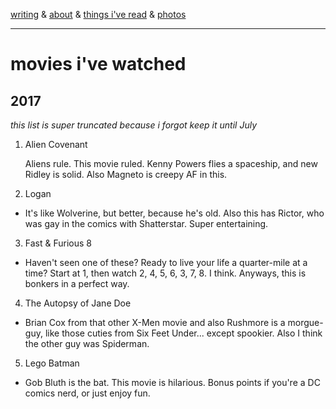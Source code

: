 [writing](index.md) & [about](about.md) & [things i've read](books.md) & [photos](http://vsco.co/brookshelley/images/1)

---

# movies i've watched

## 2017

_this list is super truncated because i forgot keep it until July_

1. Alien Covenant

    Aliens rule. This movie ruled. Kenny Powers flies a spaceship, and new Ridley is solid. Also Magneto is creepy AF in this.

2. Logan
  - It's like Wolverine, but better, because he's old. Also this has Rictor, who was gay in the comics with Shatterstar. Super entertaining.

3. Fast & Furious 8
  - Haven't seen one of these? Ready to live your life a quarter-mile at a time? Start at 1, then watch 2, 4, 5, 6, 3, 7, 8. I think. Anyways, this is bonkers in a perfect way.

4. The Autopsy of Jane Doe
  - Brian Cox from that other X-Men movie and also Rushmore is a morgue-guy, like those cuties from Six Feet Under... except spookier. Also I think the other guy was Spiderman.

5. Lego Batman
  - Gob Bluth is the bat. This movie is hilarious. Bonus points if you're a DC comics nerd, or just enjoy fun.
